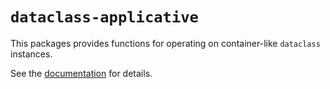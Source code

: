 # `dataclass-applicative`

This packages provides functions for operating on container-like
`dataclass` instances.

See the [documentation](doc/index.rst) for details.
